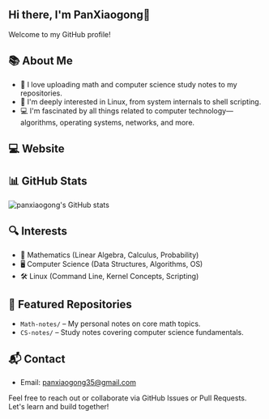 ## Hi there, I'm PanXiaogong👋

Welcome to my GitHub profile! 
## 📚 About Me

- 🔢 I love uploading math and computer science study notes to my repositories.
- 🐧 I'm deeply interested in Linux, from system internals to shell scripting.
- 💻 I'm fascinated by all things related to computer technology—algorithms, operating systems, networks, and more.
## :computer: Website

## 📊 GitHub Stats
![panxiaogong's GitHub stats](https://github-readme-stats.vercel.app/api?username=panxiaogong&show_icons=true&theme=radical)
## 🔍 Interests

- 🧮 Mathematics (Linear Algebra, Calculus, Probability)
- 🖥️ Computer Science (Data Structures, Algorithms, OS)
- 🛠️ Linux (Command Line, Kernel Concepts, Scripting)

## 📂 Featured Repositories

- `Math-notes/` – My personal notes on core math topics.
- `CS-notes/` – Study notes covering computer science fundamentals.

## 📬 Contact
- Email: panxiaogong35@gmail.com

Feel free to reach out or collaborate via GitHub Issues or Pull Requests. Let's learn and build together!
